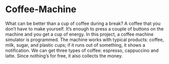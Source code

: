 # Coffee-Machine
What can be better than a cup of coffee during a break? A coffee that you don’t have to make yourself. It’s enough to press a couple of buttons on the machine and you get a cup of energy. In this project, a coffee machine simulator is programmed. The machine works with typical products: coffee, milk, sugar, and plastic cups; if it runs out of something, it shows a notification. We can get three types of coffee: espresso, cappuccino and latte. Since nothing’s for free, it also collects the money.

